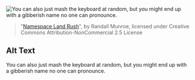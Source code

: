 ![You can also just mash the keyboard at random, but you might end up with a gibberish name no one can pronounce.](https://imgs.xkcd.com/comics/namespace_land_rush.png)
> "[Namespace Land Rush](https://xkcd.com/1963/)", by Randall Munroe, licensed under Creative Commons Attribution-NonCommercial 2.5 License

## Alt Text
You can also just mash the keyboard at random, but you might end up with a gibberish name no one can pronounce.
